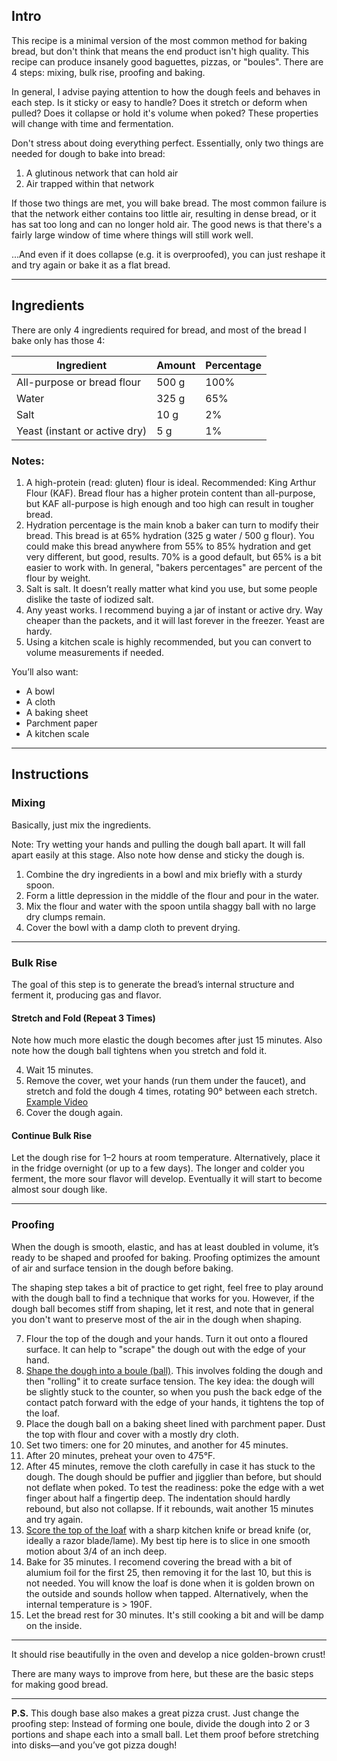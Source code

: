 ## Intro
This recipe is a minimal version of the most common method for baking bread, but don't think that means the end product isn't high quality. This recipe can produce insanely good baguettes, pizzas, or "boules". There are 4 steps: mixing, bulk rise, proofing and baking. 

In general, I advise paying attention to how the dough feels and behaves in each step. Is it sticky or easy to handle? Does it stretch or deform when pulled? Does it collapse or hold it's volume when poked? These properties will change with time and fermentation.

Don't stress about doing everything perfect. Essentially, only two things are needed for dough to bake into bread:

1. A glutinous network that can hold air
2. Air trapped within that network

If those two things are met, you will bake bread. The most common failure is that the network either contains too little air, resulting in dense bread, or it has sat too long and can no longer hold air. The good news is that there's a fairly large window of time where things will still work well.

...And even if it does collapse (e.g. it is overproofed), you can just reshape it and try again or bake it as a flat bread. 

---

## Ingredients

There are only 4 ingredients required for bread, and most of the bread I bake only has those 4:

| Ingredient                    | Amount | Percentage |
| ----------------------------- | ------ | ---------- |
| All-purpose or bread flour    | 500 g  | 100%       |
| Water                         | 325 g  | 65%        |
| Salt                          | 10 g   | 2%         |
| Yeast (instant or active dry) | 5 g    | 1%         |

### Notes:

1. A high-protein (read: gluten) flour is ideal. Recommended: King Arthur Flour (KAF). Bread flour has a higher protein content than all-purpose, but KAF all-purpose is high enough and too high can result in tougher bread.
2. Hydration percentage is the main knob a baker can turn to modify their bread. This bread is at 65% hydration (325 g water / 500 g flour). You could make this bread anywhere from 55% to 85% hydration and get very different, but good, results. 70% is a good default, but 65% is a bit easier to work with. In general, "bakers percentages" are percent of the flour by weight.
3. Salt is salt. It doesn’t really matter what kind you use, but some people dislike the taste of iodized salt.
4. Any yeast works. I recommend buying a jar of instant or active dry. Way cheaper than the packets, and it will last forever in the freezer. Yeast are hardy.
5. Using a kitchen scale is highly recommended, but you can convert to volume measurements if needed.

You’ll also want:

* A bowl
* A cloth
* A baking sheet
* Parchment paper
* A kitchen scale

---

## Instructions

### Mixing

Basically, just mix the ingredients.

Note: Try wetting your hands and pulling the dough ball apart. It will fall apart easily at this stage. Also note how dense and sticky the dough is.

1. Combine the dry ingredients in a bowl and mix briefly with a sturdy spoon.
2. Form a little depression in the middle of the flour and pour in the water.
3. Mix the flour and water with the spoon untila shaggy ball with no large dry clumps remain. 
4. Cover the bowl with a damp cloth to prevent drying.

---

### Bulk Rise

The goal of this step is to generate the bread’s internal structure and ferment it, producing gas and flavor.

#### Stretch and Fold (Repeat 3 Times)

Note how much more elastic the dough becomes after just 15 minutes. Also note how the dough ball tightens when you stretch and fold it.

4. Wait 15 minutes.
5. Remove the cover, wet your hands (run them under the faucet), and stretch and fold the dough 4 times, rotating 90° between each stretch.
   [Example Video](https://youtu.be/QYzxulQY1Gc?t=11)
6. Cover the dough again.

#### Continue Bulk Rise

Let the dough rise for 1–2 hours at room temperature. Alternatively, place it in the fridge overnight (or up to a few days). The longer and colder you ferment, the more sour flavor will develop. Eventually it will start to become almost sour dough like. 

---

### Proofing

When the dough is smooth, elastic, and has at least doubled in volume, it’s ready to be shaped and proofed for baking. Proofing optimizes the amount of air and surface tension in the dough before baking.

The shaping step takes a bit of practice to get right, feel free to play around with the dough ball to find a technique that works for you. However, if the dough ball becomes stiff from shaping, let it rest, and note that in general you don't want to preserve most of the air in the dough when shaping. 

7. Flour the top of the dough and your hands. Turn it out onto a floured surface. It can help to "scrape" the dough out with the edge of your hand.
8. [Shape the dough into a boule (ball)](https://www.youtube.com/watch?v=IWA0RAAsBHg). This involves folding the dough and then "rolling" it to create surface tension. The key idea: the dough will be slightly stuck to the counter, so when you push the back edge of the contact patch forward with the edge of your hands, it tightens the top of the loaf. 
9. Place the dough ball on a baking sheet lined with parchment paper. Dust the top with flour and cover with a mostly dry cloth.
10. Set two timers: one for 20 minutes, and another for 45 minutes.
11. After 20 minutes, preheat your oven to 475°F.
12. After 45 minutes, remove the cloth carefully in case it has stuck to the dough. The dough should be puffier and jigglier than before, but should not deflate when poked. To test the readiness: poke the edge with a wet finger about half a fingertip deep. The indentation should hardly rebound, but also not collapse. If it rebounds, wait another 15 minutes and try again. 
13. [Score the top of the loaf](https://www.youtube.com/shorts/sysFPnbt9zA) with a sharp kitchen knife or bread knife (or, ideally a razor blade/lame). My best tip here is to slice in one smooth motion about 3/4 of an inch deep. 
14. Bake for 35 minutes. I recomend covering the bread with a bit of alumium foil for the first 25, then removing it for the last 10, but this is not needed. You will know the loaf is done when it is golden brown on the outside and sounds hollow when tapped. Alternatively, when the internal temperature is > 190F. 
15. Let the bread rest for 30 minutes. It's still cooking a bit and will be damp on the inside. 

---

It should rise beautifully in the oven and develop a nice golden-brown crust!

There are many ways to improve from here, but these are the basic steps for making good bread.

---

**P.S.** This dough base also makes a great pizza crust. Just change the proofing step:
Instead of forming one boule, divide the dough into 2 or 3 portions and shape each into a small ball. Let them proof before stretching into disks—and you’ve got pizza dough!

